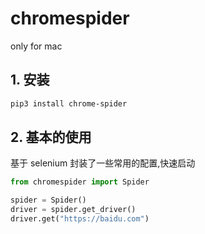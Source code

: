 # chromespider

only for mac 

## 1. 安装

```bash
pip3 install chrome-spider
```


## 2. 基本的使用

基于 selenium 封装了一些常用的配置,快速启动

```python
from chromespider import Spider

spider = Spider()
driver = spider.get_driver()
driver.get("https://baidu.com")
```